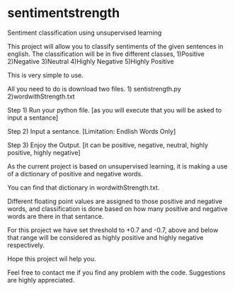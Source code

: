 sentimentstrength
=================

Sentiment classification using unsupervised learning

This project will allow you to classify sentiments of the given sentences in english. The classification will be in five different classes, 1)Positive 2)Negative 3)Neutral 4)Highly Negative 5)Highly Positive


This is very simple to use. 

All you need to do is download two files. 1) sentistrength.py 2)wordwithStrength.txt

Step 1) Run your python file. [as you will execute that you will be asked to input a sentance]

Step 2) Input a sentance. [Limitation: Endlish Words Only]

Step 3) Enjoy the Output. [it can be positive, negative, neutral, highly positive, highly negative]

As the current project is based on unsupervised learning, it is making a use of a dictionary of positive and negative words.

You can find that dictionary in wordwithStrength.txt.

Different floating point values are assigned to those positive and negative words, and classification is done based on how many positive and negative words are there in that sentance.  

For this project we have set threshold to +0.7 and -0.7, above and below that range will be considered as highly positive and highly negative respectively. 

Hope this project wil help you. 

Feel free to contact me if you find any problem with the code. Suggestions are highly appreciated. 
